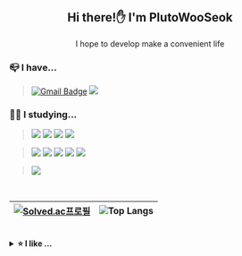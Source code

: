 <div align="center">

## Hi there!✋ I'm PlutoWooSeok

 I hope to develop make a convenient life
 
<div align="left">
 
### 📪 I have...
>[![Gmail Badge](https://img.shields.io/badge/Gmail-d14836?style=flat-square&logo=Gmail&logoColor=white&link=mailto:thelight0804@gmail.com)](mailto:plutoxxx1014@gmail.com)
 <a href="[https://thelight0804.notion.site/SangHyeon-Park-336e61be5dc24b5c802481edc09a2ef4](https://www.notion.so/e1d4ebd38a2443e59aa08d81a0c6c9d3)" target="Notion"><img src="https://img.shields.io/badge/Notion-000000?style=flat-square&logo=Notion&logoColor=white"/></a>

 
 ### 👨‍💻 I studying...

><a href="https://github.com/thelight0804" target="C"><img src="https://img.shields.io/badge/C-A8B9CC?style=flat-square&logo=C&logoColor=white"/></a>
<a href="https://github.com/thelight0804" target="C++"><img src="https://img.shields.io/badge/C%2B%2B-00599C?style=flat-square&logo=C%2B%2B&logoColor=white"/></a>
<a href="https://github.com/thelight0804" target="Java"><img src="https://img.shields.io/badge/Java-007396?style=flat-square&logo=Java&logoColor=white"/></a>
<a href="https://thelight0804.notion.site/Python-57e914b69ad549aeb4bff3315a811690" target="Python"><img src="https://img.shields.io/badge/Python-3776AB?style=flat-square&logo=Python&logoColor=white"/></a>
 
><a href="https://github.com/thelight0804" target="HTML5"><img src="https://img.shields.io/badge/HTML-E34F26?style=flat-square&logo=HTML5&logoColor=white"/></a>
 <a href="https://github.com/thelight0804" target="CSS3"><img src="https://img.shields.io/badge/CSS-1572B6?style=flat-square&logo=CSS3&logoColor=white"/></a>
 <a href="https://github.com/thelight0804" target="JavaScript"><img src="https://img.shields.io/badge/JavaScript-F7DF1E?style=flat-square&logo=JavaScript&logoColor=white"/></a>
<a href="https://www.notion.so/thelight0804/React-49741314acdd49d3910708827002faa4" target="React"><img src="https://img.shields.io/badge/React-61DAFB?style=flat-square&logo=React&logoColor=black"/></a>
<a href="https://thelight0804.notion.site/Android-Studio-dee5eb30d6034a77a3984e1a997ec67c" target="Android Studio"><img src="https://img.shields.io/badge/Android Studio-3DDC84?style=flat-square&logo=AndroidStudio&logoColor=white"/></a>
 
><a href="https://www.notion.so/thelight0804/JLPT-N1-2e1850d66b9e40a4ac3d7ccca83f9a41?pvs=4" target="JLPT"><img src="https://img.shields.io/badge/JLPT-N1-ff4545?style=flat-square"/></a>
 
<br>

[![Solved.ac프로필](http://mazassumnida.wtf/api/v2/generate_badge?boj=thelight0804)](https://solved.ac/thelight0804) | ![Top Langs](https://github-readme-stats.vercel.app/api/top-langs/?username=thelight0804&show_icons=true&title_color=ffab73&text_color=fffecf&icon_color=ffab73&bg_color=433647&layout=compact)
---- | ----
 
<br>
 
<details> 
   <summary><b>⭐ I like ...</b></summary>
 
- <b>cooking 🍳</b>
- <b>eating new food 🍱</b>
- <b>travel 🛨</b>
- <b>watching anime and movie 🎥</b>
- <b>video editing</b> <a href="" target="_blank"><img src="https://img.shields.io/badge/Adobe Photoshop-31A8FF?style=flat-square&logo=Adobe Photoshop&logoColor=white"/></a>
<a href="" target="_blank"><img src="https://img.shields.io/badge/Adobe After Effects-9999FF?style=flat-square&logo=Adobe After Effects&logoColor=white"/>

 </div>
